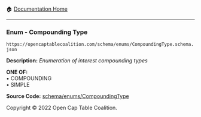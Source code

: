 :house: [Documentation Home](/docs/README.md)

---

### Enum - Compounding Type

`https://opencaptablecoalition.com/schema/enums/CompoundingType.schema.json`

**Description:** _Enumeration of interest compounding types_

**ONE OF:**</br>&bull; COMPOUNDING </br>&bull; SIMPLE

**Source Code:** [schema/enums/CompoundingType](../../schema/enums/CompoundingType.schema.json)

Copyright © 2022 Open Cap Table Coalition.
